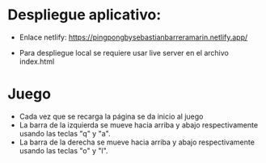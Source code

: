 # Despliegue aplicativo:
* Enlace netlify: https://pingpongbysebastianbarreramarin.netlify.app/

* Para despliegue local se requiere usar live server en el archivo 
 index.html

# Juego
* Cada vez que se recarga la página se da inicio al juego
* La barra de la izquierda se mueve hacia arriba y abajo respectivamente
 usando las teclas "q" y "a".
* La barra de la derecha se mueve hacia arriba y abajo respectivamente
 usando las teclas "o" y "l".
